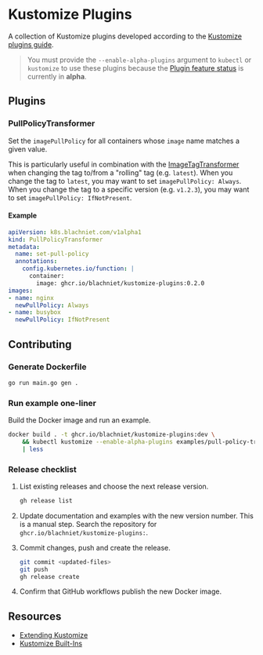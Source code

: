 # Kustomize Plugins

A collection of Kustomize plugins developed according to the [Kustomize plugins guide](https://kubectl.docs.kubernetes.io/guides/extending_kustomize/).

> You must provide the `--enable-alpha-plugins` argument to `kubectl` or `kustomize` to use these plugins because the [Plugin feature status] is currently in **alpha**.

## Plugins

### PullPolicyTransformer

Set the `imagePullPolicy` for all containers whose `image` name matches a given value.

This is particularly useful in combination with the [ImageTagTransformer] when changing the tag to/from a "rolling" tag (e.g. `latest`). When you change the tag to `latest`, you may want to set `imagePullPolicy: Always`. When you change the tag to a specific version (e.g. `v1.2.3`), you may want to set `imagePullPolicy: IfNotPresent`.

#### Example

```yaml
apiVersion: k8s.blachniet.com/v1alpha1
kind: PullPolicyTransformer
metadata:
  name: set-pull-policy
  annotations:
    config.kubernetes.io/function: |
      container:
        image: ghcr.io/blachniet/kustomize-plugins:0.2.0
images:
- name: nginx
  newPullPolicy: Always
- name: busybox
  newPullPolicy: IfNotPresent
```

## Contributing

### Generate Dockerfile

```sh
go run main.go gen .
```

### Run example one-liner

Build the Docker image and run an example.

```sh
docker build . -t ghcr.io/blachniet/kustomize-plugins:dev \
    && kubectl kustomize --enable-alpha-plugins examples/pull-policy-transformer \
    | less
```

### Release checklist

1. List existing releases and choose the next release version.

    ```sh
    gh release list
    ```

1. Update documentation and examples with the new version number. This is a manual step. Search the repository for `ghcr.io/blachniet/kustomize-plugins:`.
1. Commit changes, push and create the release.

    ```sh
    git commit <updated-files>
    git push
    gh release create
    ```

1. Confirm that GitHub workflows publish the new Docker image.

## Resources

- [Extending Kustomize](https://kubectl.docs.kubernetes.io/guides/extending_kustomize/)
- [Kustomize Built-Ins](https://kubectl.docs.kubernetes.io/references/kustomize/builtins/)

[ImageTagTransformer]: https://kubectl.docs.kubernetes.io/references/kustomize/builtins/#_imagetagtransformer_
[Plugin feature status]: https://kubectl.docs.kubernetes.io/guides/extending_kustomize/#plugin-feature-status
